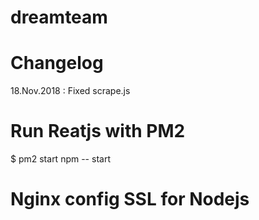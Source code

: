 # dreamteam

<h1>Changelog</h1>
18.Nov.2018 : Fixed scrape.js

# Run Reatjs with PM2
$ pm2 start npm -- start

# Nginx config SSL for Nodejs

